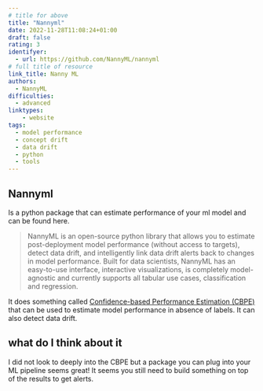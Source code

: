 ```yaml
---
# title for above
title: "Nannyml"
date: 2022-11-28T11:08:24+01:00
draft: false
rating: 3
identifyer:
  - url: https://github.com/NannyML/nannyml
# full title of resource
link_title: Nanny ML
authors:
  - NannyML
difficulties:
  - advanced
linktypes:
    - website
tags:
  - model performance
  - concept drift
  - data drift
  - python
  - tools
---
```


## Nannyml
Is a python package that can estimate performance of your ml model and can be found here.

> NannyML is an open-source python library that allows you to estimate post-deployment model performance (without access to targets), detect data drift, and intelligently link data drift alerts back to changes in model performance. Built for data scientists, NannyML has an easy-to-use interface, interactive visualizations, is completely model-agnostic and currently supports all tabular use cases, classification and regression.

It does something called [Confidence-based Performance Estimation (CBPE)](https://nannyml.readthedocs.io/en/stable/how_it_works/performance_estimation.html#performance-estimation-deep-dive) that can be used to estimate model performance in absence of labels. It can also detect data drift.

## what do I think about it
I did not look to deeply into the CBPE but a package you can plug into your ML pipeline seems great! It seems you still need to build something on top of the results to get alerts. 
